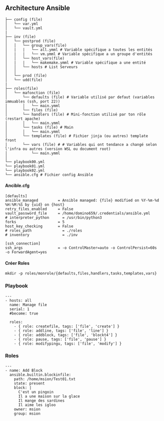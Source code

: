 ## Architecture Ansible


    ├── config (file) 
    │   └── var.yml
    │   └── vault.yml
    |
    ├── inv (file) 
    │   └── postprod (file)
    │   │   └── group_vars(file)
    │   |   |   └── all.ymml # Variable spécifique a toutes les entités
    │   |   |   └── vm.ymml # Variable spécifique a un groupe d'entités
    │   │   └── host_vars(file)
    │   |   |   └── makemake.ymml # Variable spécifique a une entité
    │   │   └── hosts # List Serveurs
    │   │
    │   └── prod (file)
    │   └── udd(file)
    |
    ├── roles(file) 
    │   └── mafonction (file)
    │       └── defaults (file) # Variable utilisé par defaut (variables immuables (ssh, port 22))
    │       │   └── main.ymml
    │       └── files (file)
    │       └── handlers (file) # Mini-fonction utilisé par ton rôle (restart apache)
    │       │   └── main.ymml
    │       └── tasks (file) # Main
    │       │   └── main.ymml
    │       └── templates (file) # Fichier jinja (ou autres) template front
    │       └── vars (file) # # Variables qui ont tendance a changé selon l'infra ou autres (version WSL ou document root)
    │           └── main.ymml
    │ 
    └── playbook00.yml
    └── playbook01.yml
    └── playbook02.yml
    └── ansible.cfg # Fichier config Ansible

#### Ancible.cfg

    [defaults]
    ansible_managed         = Ansible managed: {file} modified on %Y-%m-%d %H:%M:%S by {uid} on {host}
    retry_files_enabled     = False
    vault_password_file     = /home/domino659/.credentials/ansible.yml
    # interpreter_python      = /usr/bin/python3
    forks                   = 5
    host_key_checking       = False
    # roles_path              = ./roles
    # inventory               = ./inv

    [ssh_connection]
    ssh_args                = -o ControlMaster=auto -o ControlPersist=60s -o ForwardAgent=yes


#### Créer Roles
    mkdir -p roles/monrole/{defaults,files,handlers,tasks,templates,vars}

### Playbook

    ---
    - hosts: all
      name: Manage file
      serial: 1
      #become: true

      roles:
        - { role: createfile, tags: ['file', 'create'] }
        - { role: addline, tags: ['file', 'line'] }
        - { role: addblock, tags: ['file', 'blockt4'] }
        - { role: pause, tags: ['file', 'pause'] }
        - { role: modifypingu, tags: ['file', 'modify'] }


### Roles

    ---
    - name: Add Block
      ansible.builtin.blockinfile:
        path: /home/msion/Test01.txt
        state: present
        block: |
          C'est un pingoin
          Il a une maison sur la glace
          Il mange des sardines
          Il aime les igloo
        owner: msion
        group: msion
